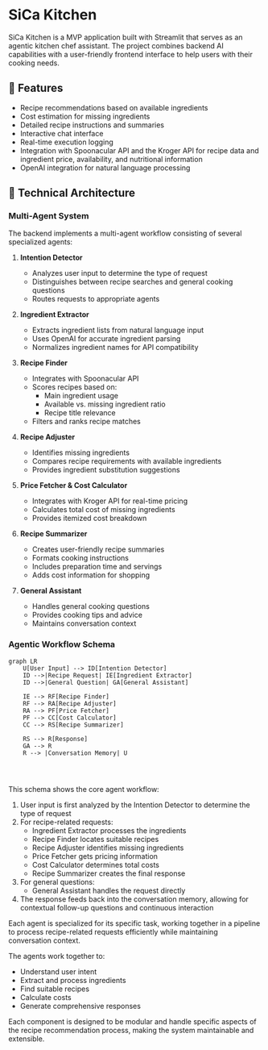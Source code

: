 # SiCa Kitchen

SiCa Kitchen is a MVP application built with Streamlit that serves as an agentic kitchen chef assistant. The project combines backend AI capabilities with a user-friendly frontend interface to help users with their cooking needs.

## 🌟 Features

- Recipe recommendations based on available ingredients
- Cost estimation for missing ingredients
- Detailed recipe instructions and summaries
- Interactive chat interface
- Real-time execution logging
- Integration with Spoonacular API and the Kroger API for recipe data and ingredient price, availability, and nutritional information
- OpenAI integration for natural language processing

## 🚀 Technical Architecture

### Multi-Agent System

The backend implements a multi-agent workflow consisting of several specialized agents:

1. **Intention Detector**
   - Analyzes user input to determine the type of request
   - Distinguishes between recipe searches and general cooking questions
   - Routes requests to appropriate agents

2. **Ingredient Extractor**
   - Extracts ingredient lists from natural language input
   - Uses OpenAI for accurate ingredient parsing
   - Normalizes ingredient names for API compatibility

3. **Recipe Finder**
   - Integrates with Spoonacular API
   - Scores recipes based on:
     - Main ingredient usage
     - Available vs. missing ingredient ratio
     - Recipe title relevance
   - Filters and ranks recipe matches

4. **Recipe Adjuster**
   - Identifies missing ingredients
   - Compares recipe requirements with available ingredients
   - Provides ingredient substitution suggestions

5. **Price Fetcher & Cost Calculator**
   - Integrates with Kroger API for real-time pricing
   - Calculates total cost of missing ingredients
   - Provides itemized cost breakdown

6. **Recipe Summarizer**
   - Creates user-friendly recipe summaries
   - Formats cooking instructions
   - Includes preparation time and servings
   - Adds cost information for shopping

7. **General Assistant**
   - Handles general cooking questions
   - Provides cooking tips and advice
   - Maintains conversation context

### Agentic Workflow Schema

```mermaid
graph LR
    U[User Input] --> ID[Intention Detector]
    ID -->|Recipe Request| IE[Ingredient Extractor]
    ID -->|General Question| GA[General Assistant]
    
    IE --> RF[Recipe Finder]
    RF --> RA[Recipe Adjuster]
    RA --> PF[Price Fetcher]
    PF --> CC[Cost Calculator]
    CC --> RS[Recipe Summarizer]
    
    RS --> R[Response]
    GA --> R
    R --> |Conversation Memory| U
    
    
   
```

This schema shows the core agent workflow:

1. User input is first analyzed by the Intention Detector to determine the type of request
2. For recipe-related requests:
   - Ingredient Extractor processes the ingredients
   - Recipe Finder locates suitable recipes
   - Recipe Adjuster identifies missing ingredients
   - Price Fetcher gets pricing information
   - Cost Calculator determines total costs
   - Recipe Summarizer creates the final response
3. For general questions:
   - General Assistant handles the request directly
4. The response feeds back into the conversation memory, allowing for contextual follow-up questions and continuous interaction

Each agent is specialized for its specific task, working together in a pipeline to process recipe-related requests efficiently while maintaining conversation context.

The agents work together to:
- Understand user intent
- Extract and process ingredients
- Find suitable recipes
- Calculate costs
- Generate comprehensive responses

Each component is designed to be modular and handle specific aspects of the recipe recommendation process, making the system maintainable and extensible.